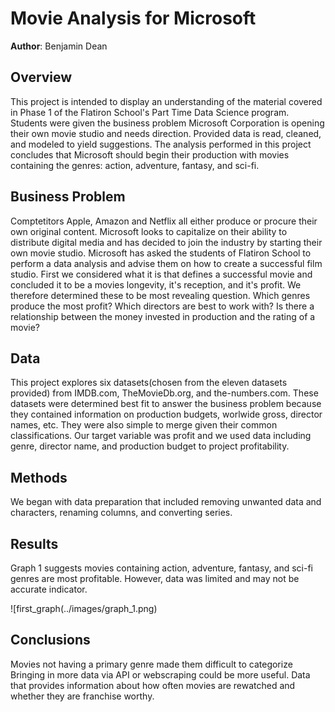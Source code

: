 # Movie Analysis for Microsoft

**Author**: Benjamin Dean

## Overview

This project is intended to display an understanding of the material covered in Phase 1 of the Flatiron School's Part Time Data Science program. Students were given the business problem Microsoft Corporation is opening their own movie studio and needs direction. Provided data is read, cleaned, and modeled to yield suggestions. The analysis performed in this project concludes that Microsoft should begin their production with movies containing the genres: action, adventure, fantasy, and sci-fi.

## Business Problem
Comptetitors Apple, Amazon and Netflix all either produce or procure their own original content. Microsoft looks to capitalize on their ability to distribute digital media and has decided to join the industry by starting their own movie studio. Microsoft has asked the students of Flatiron School to perform a data analysis and advise them on how to create a successful film studio. First we considered what it is that defines a successful movie and concluded it to be a movies longevity, it's reception, and it's profit. We therefore determined these to be most revealing question.
Which genres produce the most profit?
Which directors are best to work with?
Is there a relationship between the money invested in production and the rating of a movie?

## Data

This project explores six datasets(chosen from the eleven datasets provided) from IMDB.com, TheMovieDb.org, and the-numbers.com.  These datasets were determined best fit to answer the business problem because they contained information on production budgets, worlwide gross, director names, etc. They were also simple to merge given their common classifications. Our target variable was profit and we used data including genre, director name, and production budget to project profitability.

## Methods

We began with data preparation that included removing unwanted data and characters, renaming columns, and converting series. 

## Results

Graph 1 suggests movies containing action, adventure, fantasy, and sci-fi genres are most profitable.
However, data was limited and may not be accurate indicator.

![first_graph(../images/graph_1.png)


## Conclusions

Movies not having a primary genre made them difficult to categorize
Bringing in more data via API or webscraping could be more useful. Data that provides information about how often movies are rewatched and whether they are franchise worthy.